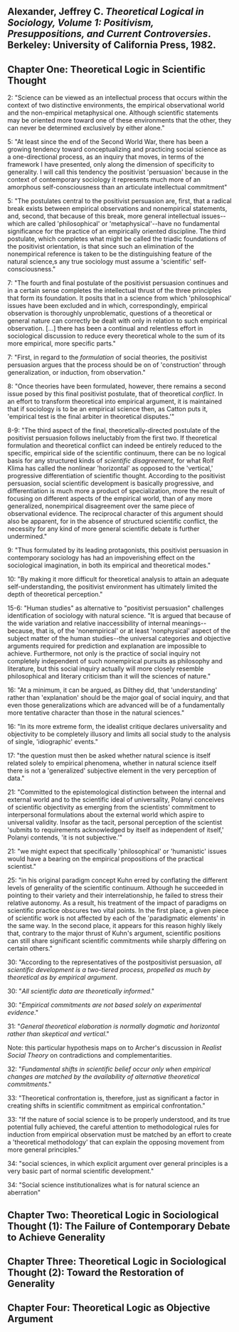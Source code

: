 Alexander, Jeffrey C. *Theoretical Logical in Sociology, Volume 1: Positivism, Presuppositions, and Current Controversies*. Berkeley: University of California Press, 1982.
---

Chapter One: Theoretical Logic in Scientific Thought
---

2:  "Science can be viewed as an intellectual process that occurs within the context of two distinctive environments, the empirical observational world and the non-empirical metaphysical one. Although scientific statements may be oriented more toward one of these environments that the other, they can never be determined exclusively by either alone."

5:  "At least since the end of the Second World War, there has been a growing tendency toward conceptualizing and practicing social science as a one-directional process, as an inquiry that moves, in terms of the framework I have presented, only along the dimension of specificity to generality. I will call this tendency the positivist 'persuasion' because in the context of contemporary sociology it represents much more of an amorphous self-consciousness than an articulate intellectual commitment"

5:  "The postulates central to the positivist persuasion are, first, that a radical break exists between empirical observations and nonempirical statements, and, second, that because of this break, more general intellectual issues--which are called 'philosophical' or 'metaphysical'--have no fundamental significance for the practice of an empirically oriented discipline. The third postulate, which completes what might be called the triadic foundations of the positivist orientation, is that since such an elimination of the nonempirical reference is taken to be the distinguishing feature of the natural science,s any true sociology must assume a 'scientific' self-consciousness."

7:  "The fourth and final postulate of the positivist persuasion continues and in a certain sense completes the intellectual thrust of the three principles that form its foundation. It posits that in a science from which 'philosophical' issues have been excluded and in which, correspondingly, empirical observation is thoroughly unproblematic, questions of a theoretical or general nature can correctly be dealt with only in relation to such empirical observation. [...] there has been a continual and relentless effort in sociological discussion to reduce every theoretical whole to the sum of its more empirical, more specific parts."

7:  "First, in regard to the *formulation* of social theories, the positivist persuasion argues that the process should be on of 'construction' through generalization, or induction, from observation."

8:  "Once theories have been formulated, however, there remains a second issue posed by this final positivist postulate, that of theoretical *conflict*. In an effort to transform theoretical into empirical argument, it is maintained that if sociology is to be an empirical science then, as Catton puts it, 'empirical test is the final arbiter in theoretical disputes.'"

8-9:  "The third aspect of the final, theoretically-directed postulate of the positivist persuasion follows ineluctably from the first two. If theoretical formulation and theoretical conflict can indeed be entirely reduced to the specific, empirical side of the scientific continuum, there can be no logical basis for any structured kinds of *scientific disagreement*, for what Rolf Klima has called the nonlinear 'horizontal' as opposed to the 'vertical,' progressive differentiation of scientific thought. According to the positivist persuasion, social scientific development is basically progressive, and differentiation is much more a product of specialization, more the result of focusing on different aspects of the empirical world, than of any more generalized, nonempirical disagreement over the same piece of observational evidence. The reciprocal character of this argument should also be apparent, for in the absence of structured scientific conflict, the necessity for any kind of more general scientific debate is further undermined."

9:  "Thus formulated by its leading protagonists, this positivist persuasion in contemporary sociology has had an impoverishing effect on the sociological imagination, in both its empirical and theoretical modes."

10:  "By making it more difficult for theoretical analysis to attain an adequate self-understanding, the positivist environment has ultimately limited the depth of theoretical perception."

15-6: "Human studies" as alternative to "positivist persuasion" challenges identification of sociology with natural science. "It is argued that because of the wide variation and relative inaccessibility of internal meanings--because, that is, of the 'nonempirical' or at least 'nonphysical' aspect of the subject matter of the human studies--the universal categories and objective arguments required for prediction and explanation are impossible to achieve. Furthermore, not only is the practice of social inquiry not completely independent of such nonempirical pursuits as philosophy and literature, but this social inquiry actually will more closely resemble philosophical and literary criticism than it will the sciences of nature."

16:  "At a minimum, it can be argued, as Dilthey did, that 'understanding' rather than 'explanation' should be the major goal of social inquiry, and that even those generalizations which are advanced will be of a fundamentally more tentative character than those in the natural sciences."

16:  "In its more extreme form, the idealist critique declares universality and objectivity to be completely illusory and limits all social study to the analysis of single, 'idiographic' events."

17:  "the question must then be asked whether natural science is itself related solely to empirical phenomena, whether in natural science itself there is not a 'generalized' subjective element in the very perception of data."

21:  "Committed to the epistemological distinction between the internal and external world and to the scientific ideal of universality, Polanyi conceives of scientific objectivity as emerging from the scientists' commitment to interpersonal formulations about the external world which aspire to universal validity. Insofar as the tacit, personal perception of the scientist 'submits to requirements acknowledged by itself as independent of itself,' Polanyi contends, 'it is not subjective.'"

21:  "we might expect that specifically 'philosophical' or 'humanistic' issues would have a bearing on the empirical propositions of the practical scientist."

25:  "in his original paradigm concept Kuhn erred by conflating the different levels of generality of the scientific continuum. Although he succeeded in pointing to their variety and their interrelationship, he failed to stress their relative autonomy. As a result, his treatment of the impact of paradigms on scientific practice obscures two vital points. In the first place, a given piece of scientific work is not affected by each of the 'paradigmatic elements' in the same way. In the second place, it appears for this reason highly likely that, contrary to the major thrust of Kuhn's argument, scientific positions can still share significant scientific commitments while sharply differing on certain others."

30:  "According to the representatives of the postpositivist persuasion, *all scientific development is a two-tiered process, propelled as much by theoretical as by empirical argument*. 

30:  "*All scientific data are theoretically informed*."

30:  "*Empirical commitments are not based solely on experimental evidence*."

31:  "*General theoretical elaboration is normally dogmatic and horizontal rather than skeptical and vertical*."

Note: this particular hypothesis maps on to Archer's discussion in *Realist Social Theory* on contradictions and complementarities.

32:  "*Fundamental shifts in scientific belief occur only when empirical changes are matched by the availability of alternative theoretical commitments*."

33:  "Theoretical confrontation is, therefore, just as significant a factor in creating shifts in scientific commitment as empirical confrontation."

33:  "If the nature of social science is to be properly understood, and its true potential fully achieved, the careful attention to methodological rules for induction from empirical observation must be matched by an effort to create a 'theoretical methodology' that can explain the opposing movement from more general principles."

34:  "social sciences, in which explicit argument over general principles is a very basic part of normal scientific development."

34:  "Social science institutionalizes what is for natural science an aberration"

Chapter Two: Theoretical Logic in Sociological Thought (1): The Failure of Contemporary Debate to Achieve Generality
---

Chapter Three: Theoretical Logic in Sociological Thought (2): Toward the Restoration of Generality
---

Chapter Four: Theoretical Logic as Objective Argument
---


